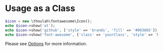 # Usage as a Class

```php
$icon = new \thoulah\fontawesome\Icon();
echo $icon->show('at');
echo $icon->show('github', ['style' => 'brands', 'fill' => '#003865']);
echo $icon->show('font-awesome', ['class' => 'yourClass', 'style' => 'brands']);
```

Please see [Options](options.md) for more information.
